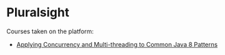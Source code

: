 # Pluralsight

Courses taken on the platform:

- [Applying Concurrency and Multi-threading to Common Java 8 Patterns](./applying-concurrency-and-multi-threading-to-common-java8-patterns/) 